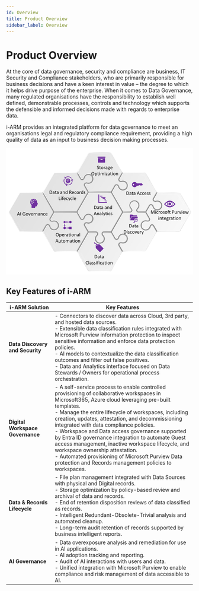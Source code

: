 ```yaml
---
id: Overview
title: Product Overview
sidebar_label: Overview
---
```


<h1>Product Overview</h1>

At the core of data governance, security and compliance are business, IT Security and Compliance stakeholders, who are primarily responsible for business decisions and have a keen interest in value – the degree to which it helps drive purpose of the enterprise. When it comes to Data Governance, many regulated organisations have the responsibility to establish well defined, demonstrable processes, controls and technology which supports the defensible and informed decisions made with regards to enterprise data. 

i-ARM provides an integrated platform for data governance to meet an organisations legal and regulatory compliance requirement, providing a high quality of data as an input to business decision making processes.

<p align="center"> 
  <img src="OverviewImages/overview.png" alt="Product Overview" title="Product Overview" />
</p>

## Key Features of i-ARM  

| **i-ARM Solution**               | **Key Features** |
|----------------------------------|------------------|
| **Data Discovery and Security**  | - Connectors to discover data across Cloud, 3rd party, and hosted data sources.<br /> - Extensible data classification rules integrated with Microsoft Purview information protection to inspect sensitive information and enforce data protection policies.<br /> - AI models to contextualize the data classification outcomes and filter out false positives.<br /> - Data and Analytics interface focused on Data Stewards / Owners for operational process orchestration. |
| **Digital Workspace Governance** | - A self-service process to enable controlled provisioning of collaborative workspaces in Microsoft365, Azure cloud leveraging pre-built templates.<br /> - Manage the entire lifecycle of workspaces, including creation, updates, attestation, and decommissioning integrated with data compliance policies.<br /> - Workspace and Data access governance supported by Entra ID governance integration to automate Guest access management, inactive workspace lifecycle, and workspace ownership attestation.<br /> - Automated provisioning of Microsoft Purview Data protection and Records management policies to workspaces. |
| **Data & Records Lifecycle**     | - File plan management integrated with Data Sources with physical and Digital records.<br /> - Storage optimization by policy-based review and archival of data and records.<br /> - End of retention disposition reviews of data classified as records.<br /> - Intelligent Redundant-Obsolete-Trivial analysis and automated cleanup.<br /> - Long-term audit retention of records supported by business intelligent reports. |
| **AI Governance**                | - Data overexposure analysis and remediation for use in AI applications.<br /> - AI adoption tracking and reporting.<br /> - Audit of AI interactions with users and data.<br /> - Unified integration with Microsoft Purview to enable compliance and risk management of data accessible to AI. |
